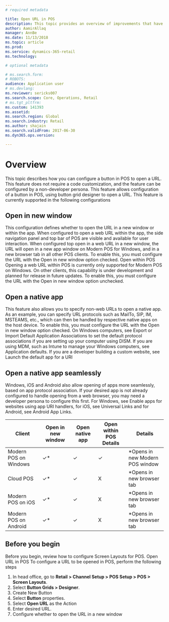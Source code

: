 ```yaml
---
# required metadata

title: Open URL in POS
description: This topic provides an overview of improvements that have been made to product and customer search functionality in Microsoft Dynamics 365 for Retail. 
author: AamirAllaq
manager: AnnBe
ms.date: 11/13/2018
ms.topic: article
ms.prod: 
ms.service: dynamics-365-retail
ms.technology: 

# optional metadata

# ms.search.form: 
# ROBOTS: 
audience: Application user
# ms.devlang: 
ms.reviewer: sericks007
ms.search.scope: Core, Operations, Retail
# ms.tgt_pltfrm: 
ms.custom: 141393
ms.assetid: 
ms.search.region: Global
ms.search.industry: Retail
ms.author: shajain
ms.search.validFrom: 2017-06-30
ms.dyn365.ops.version: 

---
```

# Overview

This topic describes how you can configure a button in POS to open a URL. This feature does not require a code customization, and the feature can be configured by a non-developer persona.
This feature allows configuration of a button in POS, using button grid designer to open a URL. This feature is currently supported in the following configurations

## Open in new window

This configuration defines whether to open the URL in a new window or within the app. When configured to open a web URL within the app, the side navigation panel and top bar of POS are visible and available for user interaction. When configured top open in a web URL in a new window, the URL will open in a new app window on Modern POS for Windows, and in a new browser tab in all other POS clients. To enable this, you must configure the URL with the Open in new window option checked.
Open within POS
Opening a web URL within POS is currently only supported for Modern POS on Windows. On other clients, this capability is under development and planned for release in future updates. To enable this, you must configure the URL with the Open in new window option unchecked.

## Open a native app
This feature also allows you to specify non-web URLs to open a native app. As an example, you can specify URL protocols such as MailTo, SIP, IM, MSTEAMS, etc., which can then be handled by respective native apps on the host device. To enable this, you must configure the URL with the Open in new window option checked. 
On Windows computers, see Export or Import Default Application Associations to set the default protocol associations if you are setting up your computer using DISM. If you are using MDM, such as Intune to manage your Windows computers, see Application defaults. If you are a developer building a custom website, see Launch the default app for a URI 

## Open a native app seamlessly
Windows, iOS and Android also allow opening of apps more seamlessly, based on app protocol association. If your desired app is not already configured to handle opening from a web browser, you may need a developer persona to configure this first.
For Windows, see Enable apps for websites using app URI handlers, for iOS, see Universal Links and for Android, see Android App Links.  


|   Client                |Open in new window |Open native app | Open within POS	Details | Details                           |
|-------------------------|-------------------|----------------|--------------------------|-----------------------------------|
| Modern POS on Windows   | ✓*                |    ✓          |       ✓                  | *Opens in new Modern POS window   |
| Cloud POS               | ✓*                |    ✓          |       X                   |  *Opens in new browser tab       |
| Modern POS on iOS       | ✓*                |    ✓          |       X                  |  *Opens in new browser tab        |
| Modern POS on Android   | ✓*                |    ✓          |       X                  |  *Opens in new browser tab        |

## Before you begin
Before you begin, review how to configure Screen Layouts for POS. 
Open URL in POS
To configure a URL to be opened in POS, perform the following steps
1.	In head office, go to **Retail > Channel Setup > POS Setup > POS > Screen Layouts**.
2.	Select **Button Grids > Designer**.
3.	Create New Button
4.	Select **Button** properties.
5.	Select **Open URL** as the Action
6.	Enter desired URL.
7.	Configure whether to open the URL in a new window
